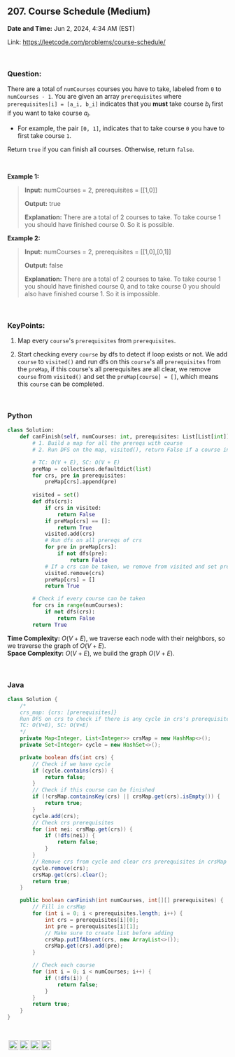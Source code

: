 ## 207. Course Schedule (Medium)
**Date and Time:** Jun 2, 2024, 4:34 AM (EST)

Link: https://leetcode.com/problems/course-schedule/

<br>

### Question:
There are a total of `numCourses` courses you have to take, labeled from `0` to `numCourses - 1`. You are given an array `prerequisites` where `prerequisites[i] = [a_i, b_i]` indicates that you **must** take course $b_i$ first if you want to take course $a_i$.

- For example, the pair `[0, 1]`, indicates that to take course `0` you have to first take course `1`.

Return `true` if you can finish all courses. Otherwise, return `false`.

<br>

**Example 1:**
> **Input:** numCourses = 2, prerequisites = [[1,0]]
> 
> **Output:** true
>
> **Explanation:** There are a total of 2 courses to take. 
To take course 1 you should have finished course 0. So it is possible.

**Example 2:**
> **Input:** numCourses = 2, prerequisites = [[1,0],[0,1]]
> 
> **Output:** false
>
> **Explanation:** There are a total of 2 courses to take. 
> To take course 1 you should have finished course 0, and to take course 0 you should also have finished course 1. So it is impossible.

<br>

### KeyPoints: 
1. Map every `course`'s `prerequisites` from `prerequisites`.

2. Start checking every `course` by dfs to detect if loop exists or not. We add `course` to `visited()` and run dfs on this `course`'s all `prerequisites` from the `preMap`, if this course's all prerequisites are all clear, we remove `course` from `visited()` and set the `preMap[course] = []`, which means this `course` can be completed.

<br>

### Python
```python
class Solution:
    def canFinish(self, numCourses: int, prerequisites: List[List[int]]) -> bool:
        # 1. Build a map for all the prereqs with course
        # 2. Run DFS on the map, visited(), return False if a course in visited()

        # TC: O(V + E), SC: O(V + E)
        preMap = collections.defaultdict(list)
        for crs, pre in prerequisites:
            preMap[crs].append(pre)
        
        visited = set()
        def dfs(crs):
            if crs in visited:
                return False
            if preMap[crs] == []:
                return True
            visited.add(crs)
            # Run dfs on all prereqs of crs
            for pre in preMap[crs]:
                if not dfs(pre):
                    return False
            # If a crs can be taken, we remove from visited and set preMap=[]
            visited.remove(crs)
            preMap[crs] = []
            return True

        # Check if every course can be taken
        for crs in range(numCourses):
            if not dfs(crs):
                return False
        return True
```
**Time Complexity:** $O(V + E)$, we traverse each node with their neighbors, so we traverse the graph of $O(V + E)$. <br>
**Space Complexity:** $O(V + E)$, we build the graph $O(V + E)$.

<br>

### Java
```java
class Solution {
    /* 
    crs_map: {crs: [prerequisites]}
    Run DFS on crs to check if there is any cycle in crs's prerequisites
    TC: O(V+E), SC: O(V+E)
    */
    private Map<Integer, List<Integer>> crsMap = new HashMap<>();
    private Set<Integer> cycle = new HashSet<>();

    private boolean dfs(int crs) {
        // Check if we have cycle
        if (cycle.contains(crs)) {
            return false;
        }
        // Check if this course can be finished
        if (!crsMap.containsKey(crs) || crsMap.get(crs).isEmpty()) {
            return true;
        }
        cycle.add(crs);
        // Check crs prerequisites
        for (int nei: crsMap.get(crs)) {
            if (!dfs(nei)) {
                return false;
            }
        }
        // Remove crs from cycle and clear crs prerequisites in crsMap
        cycle.remove(crs);
        crsMap.get(crs).clear();
        return true;
    }

    public boolean canFinish(int numCourses, int[][] prerequisites) {
        // Fill in crsMap
        for (int i = 0; i < prerequisites.length; i++) {
            int crs = prerequisites[i][0];
            int pre = prerequisites[i][1];
            // Make sure to create list before adding
            crsMap.putIfAbsent(crs, new ArrayList<>());
            crsMap.get(crs).add(pre);
        }

        // Check each course
        for (int i = 0; i < numCourses; i++) {
            if (!dfs(i)) {
                return false;
            }
        }
        return true;
    }
}
```

<br>

<img style="height:22px!important;margin-left:3px;vertical-align:text-bottom;" src="https://mirrors.creativecommons.org/presskit/icons/cc.svg?ref=chooser-v1" alt="CC BY-NC-SA" title="CC BY-NC-SA"><img style="height:22px!important;margin-left:3px;vertical-align:text-bottom;" src="https://mirrors.creativecommons.org/presskit/icons/by.svg?ref=chooser-v1" alt="BY: credit must be given to the creator" title="BY: credit must be given to the creator"><img style="height:22px!important;margin-left:3px;vertical-align:text-bottom;" src="https://mirrors.creativecommons.org/presskit/icons/nc.svg?ref=chooser-v1" alt="NC: Only noncommercial uses of the work are permitted" title="NC: Only noncommercial uses of the work are permitted"><img style="height:22px!important;margin-left:3px;vertical-align:text-bottom;" src="https://mirrors.creativecommons.org/presskit/icons/sa.svg?ref=chooser-v1" alt="SA: Adaptations must be shared under the same terms" title="SA: Adaptations must be shared under the same terms">
